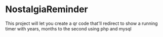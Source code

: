 # NostalgiaReminder
This project will let you create a qr code that'll redirect to show a running timer with years, months to the second using php and mysql

